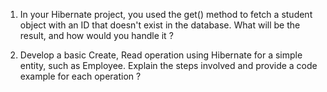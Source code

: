 1. In your Hibernate project, you used the get() method to fetch a student object with an ID that doesn't exist in the database. What will be the result, and how would you handle it ?

2. Develop a basic Create, Read operation using Hibernate for a simple entity, such as Employee. Explain the steps involved and provide a code example for each operation ?
